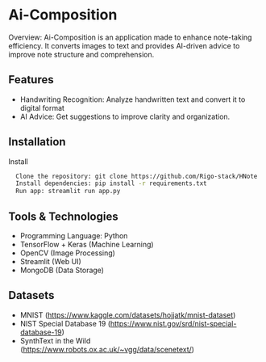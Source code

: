 # Ai-Composition

Overview: 
Ai-Composition is an application made to enhance note-taking efficiency. 
It converts images to text  and provides AI-driven advice to improve note structure and comprehension.

## Features

- Handwriting Recognition: Analyze handwritten text and convert it to digital format
- AI Advice: Get suggestions to improve clarity and organization.

## Installation

Install 

```bash
  Clone the repository: git clone https://github.com/Rigo-stack/HNote
  Install dependencies: pip install -r requirements.txt
  Run app: streamlit run app.py


```

## Tools & Technologies 

- Programming Language: Python
- TensorFlow + Keras (Machine Learning)
- OpenCV (Image Processing)
- Streamlit (Web UI)
- MongoDB (Data Storage)


## Datasets
- MNIST (https://www.kaggle.com/datasets/hojjatk/mnist-dataset)
- NIST Special Database 19 (https://www.nist.gov/srd/nist-special-database-19)
- SynthText in the Wild (https://www.robots.ox.ac.uk/~vgg/data/scenetext/)
